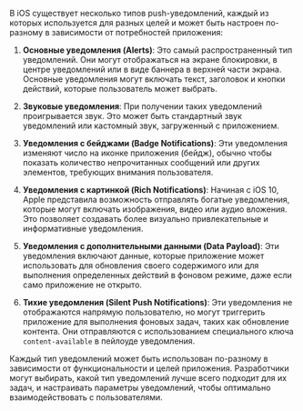 В iOS существует несколько типов push-уведомлений, каждый из которых используется для разных целей и может быть настроен по-разному в зависимости от потребностей приложения:

1. **Основные уведомления (Alerts)**: Это самый распространенный тип уведомлений. Они могут отображаться на экране блокировки, в центре уведомлений или в виде баннера в верхней части экрана. Основные уведомления могут включать текст, заголовок и кнопки действий, которые пользователь может выбрать.

2. **Звуковые уведомления**: При получении таких уведомлений проигрывается звук. Это может быть стандартный звук уведомлений или кастомный звук, загруженный с приложением.

3. **Уведомления с бейджами (Badge Notifications)**: Эти уведомления изменяют число на иконке приложения (бейдж), обычно чтобы показать количество непрочитанных сообщений или других элементов, требующих внимания пользователя.

4. **Уведомления с картинкой (Rich Notifications)**: Начиная с iOS 10, Apple представила возможность отправлять богатые уведомления, которые могут включать изображения, видео или аудио вложения. Это позволяет создавать более визуально привлекательные и информативные уведомления.

5. **Уведомления с дополнительными данными (Data Payload)**: Эти уведомления включают данные, которые приложение может использовать для обновления своего содержимого или для выполнения определенных действий в фоновом режиме, даже если само приложение не открыто.

6. **Тихие уведомления (Silent Push Notifications)**: Эти уведомления не отображаются напрямую пользователю, но могут триггерить приложение для выполнения фоновых задач, таких как обновление контента. Они отправляются с использованием специального ключа `content-available` в пейлоуде уведомления.

Каждый тип уведомлений может быть использован по-разному в зависимости от функциональности и целей приложения. Разработчики могут выбирать, какой тип уведомлений лучше всего подходит для их задач, и настраивать параметры уведомлений, чтобы оптимально взаимодействовать с пользователями.